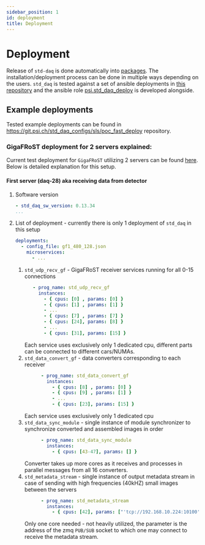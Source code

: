 ```yaml
---
sidebar_position: 1
id: deployment
title: Deployment
---
```


# Deployment

Release of `std-daq` is done automatically into [packages](packages.md). The installation/deployment process can be done in multiple ways depending on the users. `std_daq` is tested against a set of ansible deployments in [this repository](https://git.psi.ch/std_daq_configs/sls/poc_fast_deploy) and the ansible role [psi.std_daq_deploy](https://git.psi.ch/controls-ci/psi.std_daq_deploy) is developed alongside.

## Example deployments

Tested example deployments can be found in https://git.psi.ch/std_daq_configs/sls/poc_fast_deploy repository.

### GigaFRoST deployment for 2 servers explained:

Current test deployment for `GigaFRoST` utilizing 2 servers can be found [here](https://git.psi.ch/std_daq_configs/sls/poc_fast_deploy/-/blob/master/tomcat.gf1.h5_compression.yml?ref_type=heads). Below is detailed explanation for this setup.


#### First server (daq-28) aka receiving data from detector
1. Software version
   ```yaml
   - std_daq_sw_version: 0.13.34
   ...
    ```
2. List of deployment - currently there is only 1 deployment of `std_daq` in this setup
   ```yaml
   deployments:
     - config_file: gf1_480_128.json
       microservices:
         - ...
    ```
   1. `std_udp_recv_gf` - GigaFRoST receiver services running for all 0-15 connections
      ```yaml
         - prog_name: std_udp_recv_gf
           instances:
             - { cpus: [0] , params: [0] }
             - { cpus: [1] , params: [1] }
             - ...
             - { cpus: [7] , params: [7] }
             - { cpus: [24], params: [8] }
             - ...
             - { cpus: [31], params: [15] }
      ```
      Each service uses exclusively only 1 dedicated cpu, different parts can be connected to different cars/NUMAs.
   2. `std_data_convert_gf` - data converters corresponding to each receiver
      ```yaml
            - prog_name: std_data_convert_gf
              instances:
                - { cpus: [8] , params: [0] }
                - { cpus: [9] , params: [1] }
                - ...
                - { cpus: [23], params: [15] }
      ```
      Each service uses exclusively only 1 dedicated cpu
   3. `std_data_sync_module` - single instance of module synchronizer to synchronize converted and assembled images in order
      ```yaml
            - prog_name: std_data_sync_module
              instances:
                - { cpus: [43-47], params: [] }
      ```
      Converter takes up more cores as it receives and processes in parallel messages from all 16 converters.
   4. `std_metadata_stream` - single instance of output metadata stream in case of sending with high frequencies (40kHZ) small images between the servers
      ```yaml
            - prog_name: std_metadata_stream
              instances:
                - { cpus: [42], params: ["'tcp://192.168.10.224:10100'"] }
      ```
      Only one core needed - not heavily utilized, the parameter is the address of the zmq `PUB/SUB` socket to which one may connect to receive the metadata stream.
